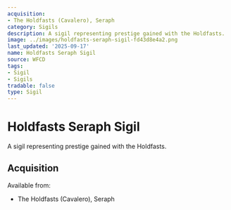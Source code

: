 ```yaml
---
acquisition:
- The Holdfasts (Cavalero), Seraph
category: Sigils
description: A sigil representing prestige gained with the Holdfasts.
image: ../images/holdfasts-seraph-sigil-fd43d8e4a2.png
last_updated: '2025-09-17'
name: Holdfasts Seraph Sigil
source: WFCD
tags:
- Sigil
- Sigils
tradable: false
type: Sigil
---
```


# Holdfasts Seraph Sigil

A sigil representing prestige gained with the Holdfasts.

## Acquisition

Available from:
- The Holdfasts (Cavalero), Seraph

